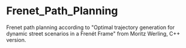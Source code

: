 # Frenet_Path_Planning

Frenet path planning according to "Optimal trajectory generation for dynamic street scenarios in a Frenét Frame" from Moritz Werling, C++ version.

